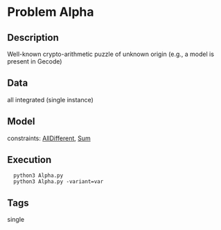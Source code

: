 # Problem Alpha
## Description
Well-known crypto-arithmetic puzzle of unknown origin (e.g., a model is present in Gecode)


## Data
all integrated (single instance)

## Model
  constraints: [AllDifferent](http://pycsp.org/documentation/constraints/AllDifferent), [Sum](http://pycsp.org/documentation/constraints/Sum)

## Execution
```
  python3 Alpha.py
  python3 Alpha.py -variant=var
```


## Tags
  single

